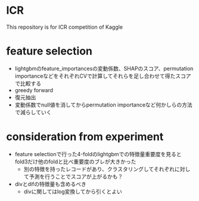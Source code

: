 # ICR
This repository is for ICR competition of Kaggle

# feature selection
* lightgbmのfeature_importancesの変動係数、SHAPのスコア、permutation importanceなどをそれぞれCVで計算してそれらを足し合わせて得たスコアで比較する
* greedy forward
* 復元抽出
* 変動係数でnull値を消してからpermutation importanceなど何かしらの方法で減らしていく

# consideration from experiment
- feature selectionで行った4-foldのlightgbmでの特徴量重要度を見るとfold3だけ他のfoldと比べ重要度のブレが大きかった
  - 別の特徴を持ったレコードがあり、クラスタリングしてそれぞれに対して予測を行うことでスコアが上がるかも？
- divとdifの特徴量も含めるべき
  - divに関してはlog変換してから引くとよい
  
